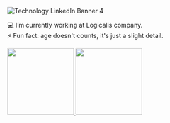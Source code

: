 
![Technology LinkedIn Banner 4](https://github.com/alisson-t-bucchi/alisson-t-bucchi/assets/162882339/6e3cdf03-b273-4b34-904b-ed9e73c774ef)


💻 I’m currently working at Logicalis company. <br>
⚡ Fun fact: age doesn't counts, it's just a slight detail.

<div>
<a href="https://beacons.ai/AliBucchi">
<img height="150em" src="https://github-readme-stats-sigma-five.vercel.app/api?username=alisson.t.bucchii&show_icons=true&theme=tokyonight&include_all_commits=true&count_private=true"/>
<img height="150em" src="https://github-readme-stats-sigma-five.vercel.app/api/top-langs/?username=alisson-bucchi&layout=compact&langs_count=20&theme=tokyonight"/>
</div>
